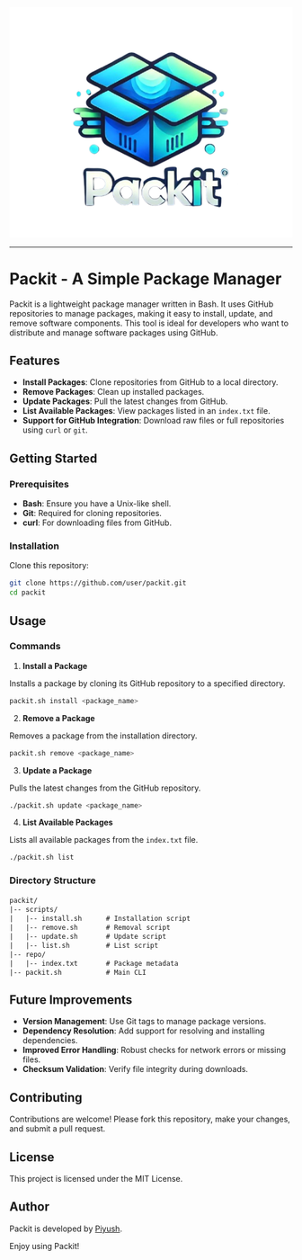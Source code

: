 <center>
   <img src="logo.png" alt="">
</center>

---

# Packit - A Simple Package Manager

Packit is a lightweight package manager written in Bash. It uses GitHub repositories to manage packages, making it easy to install, update, and remove software components. This tool is ideal for developers who want to distribute and manage software packages using GitHub.

## Features

- **Install Packages**: Clone repositories from GitHub to a local directory.
- **Remove Packages**: Clean up installed packages.
- **Update Packages**: Pull the latest changes from GitHub.
- **List Available Packages**: View packages listed in an `index.txt` file.
- **Support for GitHub Integration**: Download raw files or full repositories using `curl` or `git`.

## Getting Started

### Prerequisites

- **Bash**: Ensure you have a Unix-like shell.
- **Git**: Required for cloning repositories.
- **curl**: For downloading files from GitHub.

### Installation

Clone this repository:

```bash
git clone https://github.com/user/packit.git
cd packit
```


## Usage

### Commands

1. **Install a Package**

Installs a package by cloning its GitHub repository to a specified directory.

```bash
packit.sh install <package_name>
```

2. **Remove a Package**

Removes a package from the installation directory.

```bash
packit.sh remove <package_name>
```


3. **Update a Package**

Pulls the latest changes from the GitHub repository.

```bash
./packit.sh update <package_name>
```

4. **List Available Packages**

Lists all available packages from the `index.txt` file.

```bash
./packit.sh list
```


### Directory Structure

```plaintext
packit/
|-- scripts/
|   |-- install.sh      # Installation script
|   |-- remove.sh       # Removal script
|   |-- update.sh       # Update script
|   |-- list.sh         # List script
|-- repo/
|   |-- index.txt       # Package metadata
|-- packit.sh           # Main CLI
```


## Future Improvements

- **Version Management**: Use Git tags to manage package versions.
- **Dependency Resolution**: Add support for resolving and installing dependencies.
- **Improved Error Handling**: Robust checks for network errors or missing files.
- **Checksum Validation**: Verify file integrity during downloads.


## Contributing

Contributions are welcome! Please fork this repository, make your changes, and submit a pull request.


## License

This project is licensed under the MIT License.


## Author

Packit is developed by [Piyush](https://github.com/Piyush-linux).

Enjoy using Packit!
